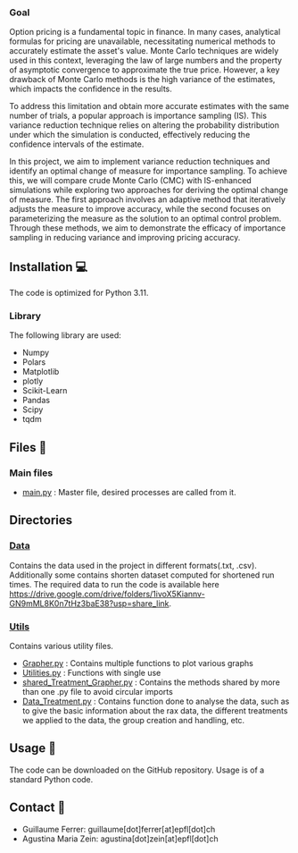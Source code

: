 ### Goal
Option pricing is a fundamental topic in finance. In many cases, analytical formulas for pricing are unavailable, necessitating numerical methods to accurately estimate the asset's value. Monte Carlo techniques are widely used in this context, leveraging the law of large numbers and the property of asymptotic convergence to approximate the true price. However, a key drawback of Monte Carlo methods is the high variance of the estimates, which impacts the confidence in the results.

To address this limitation and obtain more accurate estimates with the same number of trials, a popular approach is importance sampling (IS). This variance reduction technique relies on altering the probability distribution under which the simulation is conducted, effectively reducing the confidence intervals of the estimate.

In this project, we aim to implement variance reduction techniques and identify an optimal change of measure for importance sampling. To achieve this, we will compare crude Monte Carlo (CMC) with IS-enhanced simulations while exploring two approaches for deriving the optimal change of measure. The first approach involves an adaptive method that iteratively adjusts the measure to improve accuracy, while the second focuses on parameterizing the measure as the solution to an optimal control problem. Through these methods, we aim to demonstrate the efficacy of importance sampling in reducing variance and improving pricing accuracy.

## Installation 💻
The code is optimized for Python 3.11.

### Library
The following library are used:
- Numpy
- Polars
- Matplotlib
- plotly
- Scikit-Learn
- Pandas
- Scipy
- tqdm

## Files 📁

### Main files
- [main.py](main.py) : Master file, desired processes are called from it. 

## Directories

### [Data](Data)
Contains the data used in the project in different formats(.txt, .csv).
Additionally some contains shorten dataset computed for shortened run times. The required data to run the code is available here https://drive.google.com/drive/folders/1ivoX5Kiannv-GN9mML8K0n7tHz3baE38?usp=share_link.

### [Utils](Utils)
Contains various utility files.
- [Grapher.py](Utils%2FGrapher.py) : Contains multiple functions to plot various graphs
- [Utilities.py](Utils%2FUtilities.py) : Functions with single use
- [shared_Treatment_Grapher.py](Utils%2shared_Treatment_Grapher.py) : Contains the methods shared by more than one .py file to avoid circular imports
- [Data_Treatment.py](Utils%2Data_Treatment.py) : Contains function done to analyse the data, such as to give the basic information about the rax data, the different treatments we applied to the data, the group creation and handling, etc. 


## Usage 🫳
The code can be downloaded on the GitHub repository. Usage is of a standard Python code.

## Contact 📒
- Guillaume Ferrer: guillaume[dot]ferrer[at]epfl[dot]ch
- Agustina Maria Zein: agustina[dot]zein[at]epfl[dot]ch
